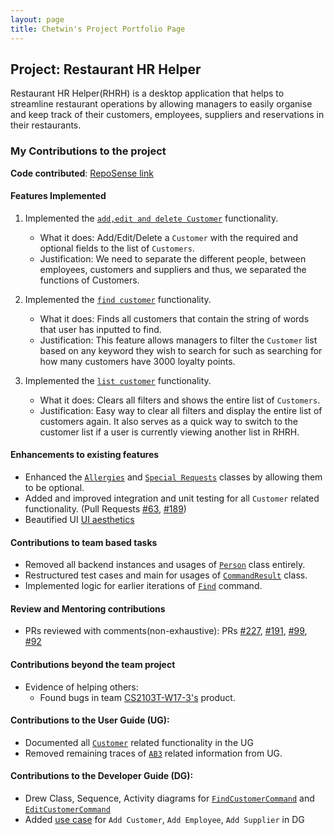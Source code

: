 ```yaml
---
layout: page
title: Chetwin's Project Portfolio Page
---
```


## Project: Restaurant HR Helper

Restaurant HR Helper(RHRH) is a desktop application that helps to streamline restaurant operations by allowing 
managers to easily organise and keep track of their customers, employees, suppliers and reservations in their 
restaurants.

### My Contributions to the project
**Code contributed**: [RepoSense link](https://nus-cs2103-ay2122s1.github.io/tp-dashboard/?search=T17&sort=groupTitle&sortWithin=title&timeframe=commit&mergegroup=&groupSelect=groupByRepos&breakdown=true&checkedFileTypes=docs~functional-code~test-code~other&since=2021-09-17&tabOpen=true&tabType=authorship&tabAuthor=Javiier-pzk&tabRepo=AY2122S1-CS2103T-T17-1%2Ftp%5Bmaster%5D&authorshipIsMergeGroup=false&authorshipFileTypes=docs~functional-code~test-code&authorshipIsBinaryFileTypeChecked=false)

#### Features Implemented
1. Implemented the [`add,edit and delete Customer`](https://github.com/AY2122S1-CS2103T-T17-1/tp/pull/55) functionality.
    * What it does: Add/Edit/Delete a `Customer` with the required and optional fields to the list of `Customers`.
    * Justification: We need to separate the different people, between employees, customers and suppliers and thus, 
      we separated the functions of Customers.

3. Implemented the [`find customer`](https://github.com/AY2122S1-CS2103T-T17-1/tp/pull/98) functionality.
    * What it does: Finds all customers that contain the string of words that user has inputted to find.
    * Justification: This feature allows managers to filter the `Customer` list based on any keyword they wish to 
      search for such as searching for how many customers have 3000 loyalty points.


4. Implemented the [`list customer`](https://github.com/AY2122S1-CS2103T-T17-1/tp/pull/55/commits/6418b5f722911a61116e57fbc531ba3f6c66077e) functionality.
    * What it does: Clears all filters and shows the entire list of `Customers`.
    * Justification: Easy way to clear all filters and display the entire list of customers again. It also serves as 
      a quick way to switch to the customer list if a user is currently viewing another list in RHRH.


#### Enhancements to existing features
   * Enhanced the [`Allergies`](https://github.com/AY2122S1-CS2103T-T17-1/tp/pull/55/commits/3487e616a48b40961f9bb17675195bcafa76b375) and [`Special Requests`](https://github.com/AY2122S1-CS2103T-T17-1/tp/pull/55/commits/3487e616a48b40961f9bb17675195bcafa76b375) classes by allowing them to be optional.
   * Added and improved integration and unit testing for all `Customer` related functionality. 
      (Pull Requests [\#63](https://github.com/AY2122S1-CS2103T-T17-1/tp/pull/63), 
      [\#189](https://github.com/AY2122S1-CS2103T-T17-1/tp/pull/189))
   * Beautified UI [UI aesthetics](https://github.com/AY2122S1-CS2103T-T17-1/tp/pull/95)

#### Contributions to team based tasks
* Removed all backend instances and usages of [`Person`](https://github.com/AY2122S1-CS2103T-T17-1/tp/pull/83) class entirely.
* Restructured test cases and main for usages of [`CommandResult`](https://github.com/AY2122S1-CS2103T-T17-1/tp/pull/86) class.
* Implemented logic for earlier iterations of [`Find`](https://github.com/AY2122S1-CS2103T-T17-1/tp/pull/98) command.
    
#### Review and Mentoring contributions
* PRs reviewed with comments(non-exhaustive): PRs [\#227](https://github.com/AY2122S1-CS2103T-T17-1/tp/pull/227), [\#191](https://github.com/AY2122S1-CS2103T-T17-1/tp/pull/191), 
      [\#99](https://github.com/AY2122S1-CS2103T-T17-1/tp/pull/99), [\#92](https://github.com/AY2122S1-CS2103T-T17-1/tp/pull/92)

#### Contributions beyond the team project
* Evidence of helping others: 
  * Found bugs in team [CS2103T-W17-3's](https://github.com/chetwinlow/ped/issues) product.
  
#### Contributions to the User Guide (UG):
* Documented all [`Customer`](https://github.com/AY2122S1-CS2103T-T17-1/tp/pull/135) related functionality in the UG
* Removed remaining traces of [`AB3`](https://github.com/AY2122S1-CS2103T-T17-1/tp/pull/45) related information from UG. 

#### Contributions to the Developer Guide (DG):
* Drew Class, Sequence, Activity diagrams for [`FindCustomerCommand`](https://github.com/AY2122S1-CS2103T-T17-1/tp/pull/228) and [`EditCustomerCommand`](https://github.com/AY2122S1-CS2103T-T17-1/tp/pull/230)
* Added [use case](https://github.com/AY2122S1-CS2103T-T17-1/tp/pull/32) for `Add Customer`, `Add Employee`, `Add Supplier` in DG
